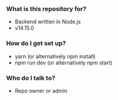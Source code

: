 ### What is this repository for? ###

* Backend written in Node.js
* v14.15.0

### How do I get set up? ###

* yarn (or alternatively npm install)
* npm run dev (or alternatively npm start)

### Who do I talk to? ###

* Repo owner or admin